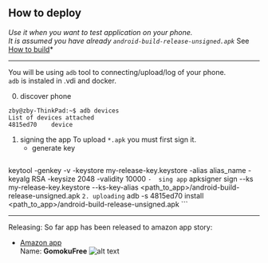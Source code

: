 ## How to deploy
*Use it when you want to test application on your phone.  
It is assumed you have already ```android-build-release-unsigned.apk```*
See [How to build](c.doc/HowToBuild.md.md)*

---

You will be using ```adb``` tool to connecting/upload/log of your phone.  
```adb``` is instaled in .vdi and docker.

0. discover phone
```
zby@zby-ThinkPad:~$ adb devices
List of devices attached
4815ed70	device
```
1. signing the app
To upload ```*.apk``` you must first sign it.
    - generate key  
    ```
keytool -genkey -v -keystore my-release-key.keystore -alias alias_name -keyalg RSA -keysize 2048 -validity 10000
    ```
    -  sing app
    ```
apksigner sign --ks my-release-key.keystore --ks-key-alias <path_to_app>/android-build-release-unsigned.apk
    ```
2. uploading
    ```
adb -s 4815ed70 install <path_to_app>/android-build-release-unsigned.apk
    ```

---
Releasing:
So far app has been released to amazon app story:
  - [Amazon app](https://developer.amazon.com/apps-and-games/console/apps/list.html?ref_=pe_2190150_146100820)  
 Name: **GomokuFree**
 ![alt text](doc_storage/amazonApp.png)